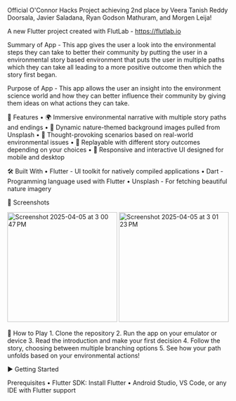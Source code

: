 Official O'Connor Hacks Project achieving 2nd place by Veera Tanish Reddy Doorsala, Javier Saladana, Ryan Godson Mathuram, and  Morgen Leija!

A new Flutter project created with FlutLab - https://flutlab.io

Summary of App - This app gives the user a look into the environmental steps they can take to better their community by putting the user
                 in a environmental story based environment that puts the user in multiple paths which they can take all leading to a
                 more positive outcome then which the story first began.

Purpose of App - This app allows the user an insight into the environment science world and how they can better influence their community
                 by giving them ideas on what actions they can take.

🚀 Features
	•	🌍 Immersive environmental narrative with multiple story paths and endings
	•	🎨 Dynamic nature-themed background images pulled from Unsplash
	•	🧠 Thought-provoking scenarios based on real-world environmental issues
	•	🔁 Replayable with different story outcomes depending on your choices
	•	📱 Responsive and interactive UI designed for mobile and desktop

🛠️ Built With
	•	Flutter - UI toolkit for natively compiled applications
	•	Dart - Programming language used with Flutter
	•	Unsplash - For fetching beautiful nature imagery

📸 Screenshots


<img width="250" alt="Screenshot 2025-04-05 at 3 00 47 PM" src="https://github.com/user-attachments/assets/e07d0dec-378e-4cf3-8fc2-2cd77060babd" />

<img width="250" alt="Screenshot 2025-04-05 at 3 01 23 PM" src="https://github.com/user-attachments/assets/fb68c659-4bda-48ab-9485-248ee617045a" />



📖 How to Play
	1.	Clone the repository
	2.	Run the app on your emulator or device
	3.	Read the introduction and make your first decision
	4.	Follow the story, choosing between multiple branching options
	5.	See how your path unfolds based on your environmental actions!

▶️ Getting Started

Prerequisites
	•	Flutter SDK: Install Flutter
	•	Android Studio, VS Code, or any IDE with Flutter support
